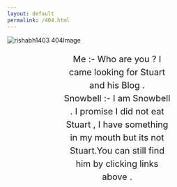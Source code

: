 ```yaml
---
layout: default
permalink: /404.html
---
```

<img src="{{site.baseurl}}/img/webSnowMin.jpg" alt="rishabh1403 404Image" class="img-responsive profilePic" />
<div style="
    text-align: center;
    font-size: 20px;
    width: 50%;
    margin: auto;
    margin-top: 20px;
    line-height: 30px;
">
Me :- Who are you ? I came looking for Stuart and his Blog .
<br />
Snowbell :- I am Snowbell . I promise I did not eat Stuart , I have something in my mouth but its not Stuart.You can still find him by clicking links above .
</div>
